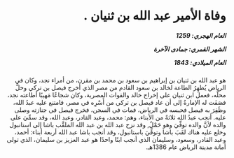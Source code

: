 <h1 dir="rtl">وفاة الأمير عبد الله بن ثنيان .</h1>

<h5 dir="rtl">العام الهجري:  1259

الشهر القمري: جمادى الآخرة

العام الميلادي: 1843</h5>

<p dir="rtl">هو عبد الله بن ثنيان بن إبراهيم بن سعود بن محمد بن مقرن، من أمراء نجد، وكان في الرياض يُظهِرُ الطاعة لخالد بن سعود القادم من مصر الذي أخرج فيصل بن تركي وحلَّ محلَّه، فعمل ابن ثنيان على إخراج خالد والقوات المصرية، وكان شجاعًا مَهيبًا أطاعته نجد، فصَفَت له الإمارةُ إلى أن عاد فيصل بن تركي من أَسْرِه في مصر، فامتنع عليه عبدُ الله، وظَفِرَ به فيصل فحبسه في الرياض، فمات في السجن، فخرج فيصل في جنازته وصلى عليه. أنجب عبدُ الله ثلاثةً من الأبناء، وهم: محمد، وعبد القادر، وعبد الله، وقد سمِّيَ على والده لأنَّ والده توفِّيَ وهو حَمْلٌ, وقد نزح عبد الله بن عبد الله الملقَّب باشا إلى استانبول وخلع عليه هناك لقَبَ باشا وتوفِّيَ باستانبول، وقد أنجب باشا عبد الله أربعة أبناء: أحمد، وعبد القادر، وسعود، وسليمان الذي أنجب ابنًا واحدًا هو عبد العزيز بن سليمان، الذي تولى أمانة مدينة الرياض عام 1386هـ.</p></br>
